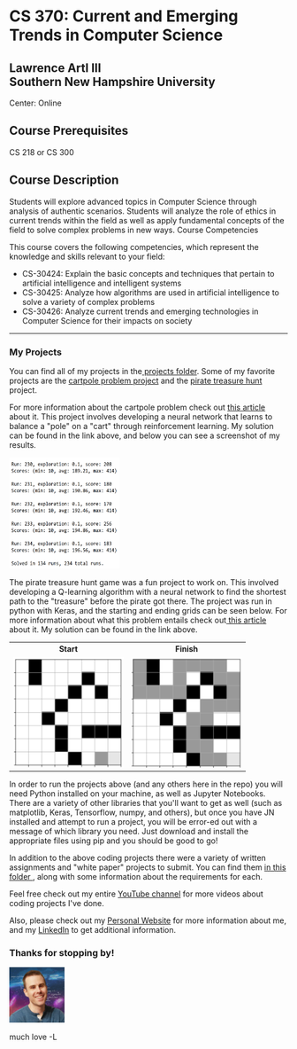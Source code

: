 <h1>CS 370: Current and Emerging Trends in Computer Science</h1>
<h2>Lawrence Artl III<br>
  Southern New Hampshire University</h2>
Center: Online

<h2>
Course Prerequisites
</h2>
CS 218 or CS 300
<h2>
Course Description
</h2>
<p>Students will explore advanced topics in Computer Science through analysis of authentic scenarios. Students will analyze the role of ethics in current trends within the field as well as apply fundamental concepts of the field to solve complex problems in new ways.
Course Competencies
</p>
<p>
This course covers the following competencies, which represent the knowledge and skills relevant to your field:
<ul>
    <li>CS-30424: Explain the basic concepts and techniques that pertain to artificial intelligence and intelligent systems
    <li>CS-30425: Analyze how algorithms are used in artificial intelligence to solve a variety of complex problems
    <li>CS-30426: Analyze current trends and emerging technologies in Computer Science for their impacts on society
</ul>
</p>
<hr>

<h3>My Projects</h3>
  <p>You can find all of my projects in the<a href="https://github.com/lorenarms/SNHU_CS_370_Emerging_Trends_in_CS" target="_blank"> projects folder</a>. 
  Some of my favorite projects are the <a href="https://github.com/lorenarms/SNHU_CS_370_Emerging_Trends_in_CS/tree/main/Cartpole" target="_blank"> cartpole problem project</a> and the <a href="https://github.com/lorenarms/SNHU_CS_370_Emerging_Trends_in_CS/tree/main/TreasureHuntGame/TreasureHuntGame" target="_blank"> pirate treasure hunt</a> project.
</p>
<p>For more information about the cartpole problem check out <a href="https://towardsdatascience.com/the-cartepole-problem-competitive-performance-with-particle-swarm-optimization-672f018ede3c" target="_blank"> this article</a> about it. This project involves developing a neural network that learns to balance a "pole" on a "cart" through reinforcement learning. My solution can be found in the link above, and below you can see a screenshot of my results.</p>
<div>
    <img src="https://github.com/lorenarms/SNHU_CS_370_Emerging_Trends_in_CS/blob/main/images/solved.png" atl="[start]" style="width:200px;height:200px;">
</div>
<p>The pirate treasure hunt game was a fun project to work on. This involved developing a Q-learning algorithm with a neural network to find the shortest path to the "treasure" before the pirate got there. The project was run in python with Keras, and the starting and ending grids can be seen below. For more information about what this problem entails check out<a href="https://gotensor.com/2019/10/02/q-learning-an-introduction-through-a-simple-table-based-implementation-with-learning-rate-discount-factor-and-exploration/" target="_blank"> this article</a> about it. My solution can be found in the link above.</p>
<table>
    <tr>
        <th>Start</th>
        <th>Finish</th>
    </tr>
    <tr>
        <td><img src="https://github.com/lorenarms/SNHU_CS_370_Emerging_Trends_in_CS/blob/main/images/start.png" atl="[start]" style="width:200px;height:200px;"></td>
        <td><img src="https://github.com/lorenarms/SNHU_CS_370_Emerging_Trends_in_CS/blob/main/images/finish.png" atl="[finish]" style="width:200px;height:200px;"></td>
    </tr>
</table>
</p>

<p>
In order to run the projects above (and any others here in the repo) you will need Python installed on your machine, as well as Jupyter Notebooks. There are a variety of other libraries that you'll want to get as well (such as matplotlib, Keras, Tensorflow, numpy, and others), but once you have JN installed and attempt to run a project, you will be error-ed out with a message of which library you need. Just download and install the appropriate files using pip and you should be good to go!
</p>

<p>
  In addition to the above coding projects there were a variety of written assignments and "white paper" projects to submit. You can find them <a href="https://github.com/lorenarms/SNHU_CS_370_Emerging_Trends_in_CS/tree/main/writeups" target="_blank"> in this folder </a>, along with some information about the requirements for each.
</p>

<p>
  Feel free check out my entire <a href="https://www.youtube.com/channel/UCGtp8PRHgPCQHYoSxbMST8A" target="_blank">YouTube channel</a> for more videos about coding projects I've done.</p>
<p>Also, please check out my <a href="http://artllj.com" target="_blank">Personal Website</a> for more information about me, and my <a href="https://www.linkedin.com/in/lorenarms95/" target="_blank">LinkedIn</a> to get additional information. </p>
<h3>Thanks for stopping by!</h3>
<img src="https://github.com/lorenarms/SNHU_CS_370_Emerging_Trends_in_CS/blob/main/images/profile.png" atl="[picture of me]" style="width:100px;height:100px;">
<p>much love
-L
</p>

